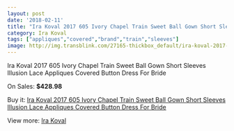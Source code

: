 ```yaml
---
layout: post
date: '2018-02-11'
title: "Ira Koval 2017 605 Ivory Chapel Train Sweet Ball Gown Short Sleeves Illusion Lace Appliques Covered Button Dress For Bride"
category: Ira Koval
tags: ["appliques","covered","brand","train","sleeves"]
image: http://img.transblink.com/27165-thickbox_default/ira-koval-2017-605-ivory-chapel-train-sweet-ball-gown-short-sleeves-illusion-lace-appliques-covered-button-dress-for-bride.jpg
---
```

Ira Koval 2017 605 Ivory Chapel Train Sweet Ball Gown Short Sleeves Illusion Lace Appliques Covered Button Dress For Bride

On Sales: **$428.98**
<a href="https://www.transblink.com/en/ira-koval/8573-ira-koval-2017-605-ivory-chapel-train-sweet-ball-gown-short-sleeves-illusion-lace-appliques-covered-button-dress-for-bride.html"><amp-img layout="responsive" width="600" height="600" src="//img.transblink.com/27165-thickbox_default/ira-koval-2017-605-ivory-chapel-train-sweet-ball-gown-short-sleeves-illusion-lace-appliques-covered-button-dress-for-bride.jpg" alt="Ira Koval 2017 605 Ivory Chapel Train Sweet Ball Gown Short Sleeves Illusion Lace Appliques Covered Button Dress For Bride 0" /></a>
<a href="https://www.transblink.com/en/ira-koval/8573-ira-koval-2017-605-ivory-chapel-train-sweet-ball-gown-short-sleeves-illusion-lace-appliques-covered-button-dress-for-bride.html"><amp-img layout="responsive" width="600" height="600" src="//img.transblink.com/27171-thickbox_default/ira-koval-2017-605-ivory-chapel-train-sweet-ball-gown-short-sleeves-illusion-lace-appliques-covered-button-dress-for-bride.jpg" alt="Ira Koval 2017 605 Ivory Chapel Train Sweet Ball Gown Short Sleeves Illusion Lace Appliques Covered Button Dress For Bride 1" /></a>
<a href="https://www.transblink.com/en/ira-koval/8573-ira-koval-2017-605-ivory-chapel-train-sweet-ball-gown-short-sleeves-illusion-lace-appliques-covered-button-dress-for-bride.html"><amp-img layout="responsive" width="600" height="600" src="//img.transblink.com/27170-thickbox_default/ira-koval-2017-605-ivory-chapel-train-sweet-ball-gown-short-sleeves-illusion-lace-appliques-covered-button-dress-for-bride.jpg" alt="Ira Koval 2017 605 Ivory Chapel Train Sweet Ball Gown Short Sleeves Illusion Lace Appliques Covered Button Dress For Bride 2" /></a>
<a href="https://www.transblink.com/en/ira-koval/8573-ira-koval-2017-605-ivory-chapel-train-sweet-ball-gown-short-sleeves-illusion-lace-appliques-covered-button-dress-for-bride.html"><amp-img layout="responsive" width="600" height="600" src="//img.transblink.com/27169-thickbox_default/ira-koval-2017-605-ivory-chapel-train-sweet-ball-gown-short-sleeves-illusion-lace-appliques-covered-button-dress-for-bride.jpg" alt="Ira Koval 2017 605 Ivory Chapel Train Sweet Ball Gown Short Sleeves Illusion Lace Appliques Covered Button Dress For Bride 3" /></a>
<a href="https://www.transblink.com/en/ira-koval/8573-ira-koval-2017-605-ivory-chapel-train-sweet-ball-gown-short-sleeves-illusion-lace-appliques-covered-button-dress-for-bride.html"><amp-img layout="responsive" width="600" height="600" src="//img.transblink.com/27168-thickbox_default/ira-koval-2017-605-ivory-chapel-train-sweet-ball-gown-short-sleeves-illusion-lace-appliques-covered-button-dress-for-bride.jpg" alt="Ira Koval 2017 605 Ivory Chapel Train Sweet Ball Gown Short Sleeves Illusion Lace Appliques Covered Button Dress For Bride 4" /></a>
<a href="https://www.transblink.com/en/ira-koval/8573-ira-koval-2017-605-ivory-chapel-train-sweet-ball-gown-short-sleeves-illusion-lace-appliques-covered-button-dress-for-bride.html"><amp-img layout="responsive" width="600" height="600" src="//img.transblink.com/27167-thickbox_default/ira-koval-2017-605-ivory-chapel-train-sweet-ball-gown-short-sleeves-illusion-lace-appliques-covered-button-dress-for-bride.jpg" alt="Ira Koval 2017 605 Ivory Chapel Train Sweet Ball Gown Short Sleeves Illusion Lace Appliques Covered Button Dress For Bride 5" /></a>
<a href="https://www.transblink.com/en/ira-koval/8573-ira-koval-2017-605-ivory-chapel-train-sweet-ball-gown-short-sleeves-illusion-lace-appliques-covered-button-dress-for-bride.html"><amp-img layout="responsive" width="600" height="600" src="//img.transblink.com/27166-thickbox_default/ira-koval-2017-605-ivory-chapel-train-sweet-ball-gown-short-sleeves-illusion-lace-appliques-covered-button-dress-for-bride.jpg" alt="Ira Koval 2017 605 Ivory Chapel Train Sweet Ball Gown Short Sleeves Illusion Lace Appliques Covered Button Dress For Bride 6" /></a>

Buy it: [Ira Koval 2017 605 Ivory Chapel Train Sweet Ball Gown Short Sleeves Illusion Lace Appliques Covered Button Dress For Bride](https://www.transblink.com/en/ira-koval/8573-ira-koval-2017-605-ivory-chapel-train-sweet-ball-gown-short-sleeves-illusion-lace-appliques-covered-button-dress-for-bride.html "Ira Koval 2017 605 Ivory Chapel Train Sweet Ball Gown Short Sleeves Illusion Lace Appliques Covered Button Dress For Bride")

View more: [Ira Koval](https://www.transblink.com/en/75-ira-koval "Ira Koval")